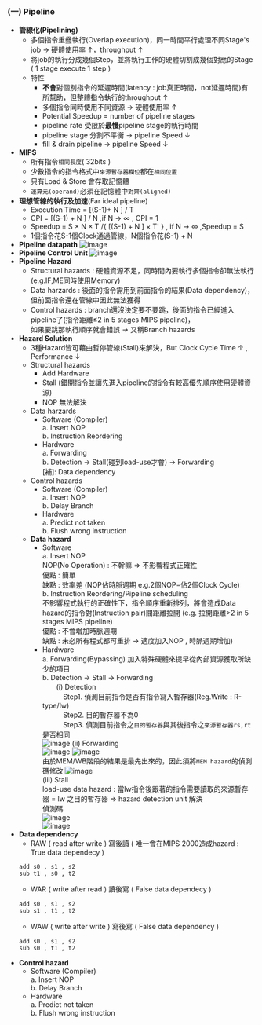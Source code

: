 ### (一) Pipeline
* **管線化(Pipelining)** 
   * 多個指令重疊執行(Overlap execution)，同一時間平行處理不同Stage's job → 硬體使用率 ↑，throughput ↑
   * 將job的執行分成幾個Step，並將執行工作的硬體切割成幾個對應的Stage ( 1 stage execute 1 step )
   * 特性
      * **不會**對個別指令的延遲時間(latency : job真正時間，not延遲時間)有所幫助，但整體指令執行的throughput ↑
      * 多個指令同時使用不同資源 → 硬體使用率 ↑
      * Potential Speedup = number of pipeline stages
      * pipeline rate 受限於**最慢**pipeline stage的執行時間
      * pipeline stage 分割不平衡 → pipeline Speed ↓
      * fill & drain pipeline → pipeline Speed ↓
* **MIPS**
   * 所有指令`相同長度`( 32bits )
   * 少數指令的指令格式中`來源暫存器欄位`都在`相同位置`
   * 只有Load & Store 會存取記憶體
   * `運算元(operand)`必須在記憶體中`對齊(aligned)`
* **理想管線的執行及加速**(Far ideal pipeline)
   * Execution Time = [(S-1)+ N ] / T
   * CPI = [(S-1) + N ] / N ,if N → ∞ , CPI = 1
   * Speedup = S × N × T /{ [(S-1) + N ] × T' } , if N → ∞ ,Speedup = S
   * 1個指令花S-1個Clock通過管線，N個指令花(S-1) + N
* **Pipeline datapath**
![image](https://user-images.githubusercontent.com/38349902/46470323-c712ed00-c808-11e8-82e7-b41e1719c42a.png)
* **Pipeline Control Unit** 
![image](https://user-images.githubusercontent.com/38349902/46472178-ef054f00-c80e-11e8-97d1-a4d41ee9eb8d.png)
* **Pipeline Hazard**
    * Structural hazards : 硬體資源不足，同時間內要執行多個指令卻無法執行 (e.g.IF,ME同時使用Memory)
    * Data harzards : 後面的指令需用到前面指令的結果(Data dependency)，但前面指令還在管線中因此無法獲得
    * Control hazards : branch還沒決定要不要跳，後面的指令已經進入pipeline了(指令距離≤2 in 5 stages MIPS pipeline)，    
      如果要跳那執行順序就會錯誤 → 又稱Branch hazards
* **Hazard Solution**
    * 3種Hazard皆可藉由暫停管線(Stall)來解決，But Clock Cycle Time ↑ , Performance ↓
    * Structural hazards
      * Add Hardware
      * Stall (錯開指令並讓先進入pipeline的指令有較高優先順序使用硬體資源)
      * NOP 無法解決
    * Data harzards
      * Software (Compiler)  
      a. Insert NOP  
      b. Instruction Reordering
      * Hardware  
      a. Forwarding  
      b. Detection → Stall(碰到load-use才會) → Forwarding  
      [補]: Data dependency
    * Control hazards  
      * Software (Compiler)  
      a. Insert NOP  
      b. Delay Branch  
      * Hardware  
      a. Predict not taken  
      b. Flush wrong instruction
   * **Data hazard**
       * Software  
          a. Insert NOP  
            NOP(No Operation) : 不幹嘛 ⇒ 不影響程式正確性  
            優點 : 簡單  
            缺點 : 效率差 (NOP佔時脈週期 e.g.2個NOP=佔2個Clock Cycle)  
          b. Instruction Reordering/Pipeline scheduling  
            不影響程式執行的正確性下，指令順序重新排列，將會造成Data hazard的指令對(Instruction pair)間距離拉開
            (e.g. 拉開距離>2 in 5 stages MIPS pipeline)  
            優點 : 不會增加時脈週期  
            缺點 : 未必所有程式都可重排 → 適度加入NOP , 時脈週期增加)
       * Hardware  
          a. Forwarding(Bypassing)
             加入特殊硬體來提早從內部資源獲取所缺少的項目  
          b. Detection → Stall → Forwarding   
             　　(i) Detection  
             　　　Step1. 偵測目前指令是否有指令寫入暫存器(Reg.Write : R-type/lw)  
             　　　Step2. 目的暫存器不為0  
             　　　Step3. 偵測目前指令之`目的暫存器`與其後指令之`來源暫存器rs,rt`是否相同  
                ![image](https://user-images.githubusercontent.com/38349902/46531153-c04ead80-c8ce-11e8-88ad-95f3e2f667e0.png) 
                (ii) Forwarding  
                ![image](https://user-images.githubusercontent.com/38349902/46534011-48d24b80-c8d9-11e8-9b15-47795f52e7d1.png)
                ![image](https://user-images.githubusercontent.com/38349902/46534044-6b646480-c8d9-11e8-9182-3e0d5c8916ed.png)  
                由於MEM/WB階段的結果是最先出來的，因此須將`MEM hazard`的偵測碼修改
                ![image](https://user-images.githubusercontent.com/38349902/46534664-80da8e00-c8db-11e8-8273-067612b955f7.png)  
                (iii) Stall    
                load-use data hazard : 當lw指令後跟著的指令需要讀取的來源暫存器 = lw 之目的暫存器  ⇒ hazard detection unit 解決  
                偵測碼  
                ![image](https://user-images.githubusercontent.com/38349902/46537189-4117a480-c8e3-11e8-9737-e1fba7623333.png)  
                ![image](https://user-images.githubusercontent.com/38349902/46540921-45e15600-c8ed-11e8-8adc-09738a965be5.png)  
* **Data dependency** 
    * RAW ( read  after write ) 寫後讀 ( 唯一會在MIPS 2000造成hazard : True data dependecy )  
    ```
    add s0 , s1 , s2  
    sub t1 , s0 , t2
    ```
    * WAR ( write after read  ) 讀後寫 ( False data dependecy )  
    ```
    add s0 , s1 , s2  
    sub s1 , t1 , t2
    ```
    * WAW ( write after write ) 寫後寫 ( False data dependency )   
    ```
    add s0 , s1 , s2  
    sub s0 , t1 , t2  
    ```
* **Control hazard**
    * Software (Compiler)  
      a. Insert NOP  
      b. Delay Branch  
    * Hardware  
      a. Predict not taken  
      b. Flush wrong instruction



                
                

                


              


  
                
                


             
             
             
             
          
            
            
            

    

